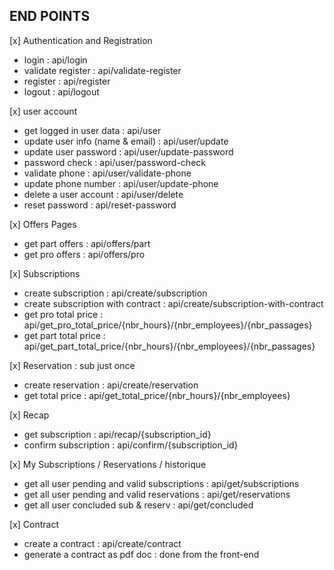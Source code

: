 ## END POINTS

[x] Authentication and Registration

-   login : api/login
-   validate register : api/validate-register
-   register : api/register
-   logout : api/logout

[x] user account

-   get logged in user data : api/user
-   update user info (name & email) : api/user/update
-   update user password : api/user/update-password
-   password check : api/user/password-check
-   validate phone : api/user/validate-phone
-   update phone number : api/user/update-phone
-   delete a user account : api/user/delete
-   reset password : api/reset-password

[x] Offers Pages

-   get part offers : api/offers/part
-   get pro offers : api/offers/pro

[x] Subscriptions

-   create subscription : api/create/subscription
-   create subscription with contract : api/create/subscription-with-contract
-   get pro total price : api/get_pro_total_price/{nbr_hours}/{nbr_employees}/{nbr_passages}
-   get part total price : api/get_part_total_price/{nbr_hours}/{nbr_employees}/{nbr_passages}

[x] Reservation : sub just once

-   create reservation : api/create/reservation
-   get total price : api/get_total_price/{nbr_hours}/{nbr_employees}

[x] Recap

-   get subscription : api/recap/{subscription_id}
-   confirm subscription : api/confirm/{subscription_id}

[x] My Subscriptions / Reservations / historique

-   get all user pending and valid subscriptions : api/get/subscriptions
-   get all user pending and valid reservations : api/get/reservations
-   get all user concluded sub & reserv : api/get/concluded

[x] Contract

-   create a contract : api/create/contract
-   generate a contract as pdf doc : done from the front-end
